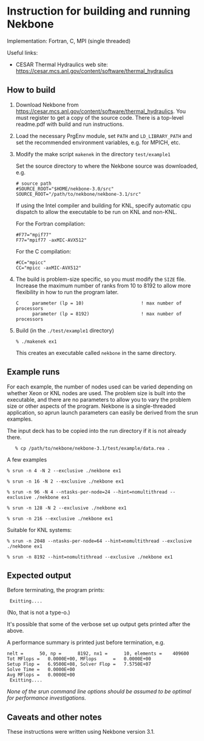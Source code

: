 # Instruction for building and running Nekbone

Implementation: Fortran, C, MPI (single threaded)

Useful links:
- CESAR Thermal Hydraulics web site: https://cesar.mcs.anl.gov/content/software/thermal_hydraulics

## How to build

1. Download Nekbone from
https://cesar.mcs.anl.gov/content/software/thermal_hydraulics.  You
must register to get a copy of the source code.  There is a top-level
readme.pdf with build and run instructions.

2.  Load the necessary PrgEnv module, set `PATH` and `LD_LIBRARY_PATH`
and set the recommended environment variables, e.g. for MPICH, etc.

3. Modify the make script `makenek` in the directory `test/example1`

   Set the source directory to where the Nekbone source was
   downloaded, e.g.
   ```
   # source path 
   #SOURCE_ROOT="$HOME/nekbone-3.0/src" 
   SOURCE_ROOT="/path/to/nekbone/nekbone-3.1/src"
   ```

   If using the Intel compiler and building for KNL, specify automatic
   cpu dispatch to allow the executable to be run on KNL and non-KNL.

   For the Fortran compilation:
   ```
   #F77="mpif77"
   F77="mpif77 -axMIC-AVX512"
   ```

   For the C compilation:
   ```
   #CC="mpicc"
   CC="mpicc -axMIC-AVX512"
   ```
   
4. The build is problem-size specific, so you must modify the `SIZE`
file. Increase the maximum number of ranks from 10 to 8192 to allow
more flexibility in how to run the program later.
   ```
   C     parameter (lp = 10)                     ! max number of processors
         parameter (lp = 8192)                   ! max number of processors
   ```

5. Build (in the `./test/example1` directory)
   ```
   % ./makenek ex1
   ```
   
   This creates an executable called `nekbone` in the same directory.

## Example runs

For each example, the number of nodes used can be varied depending on
whether Xeon or KNL nodes are used.  The problem size is built into
the executable, and there are no parameters to allow you to vary the
problem size or other aspects of the program.  Nekbone is a
single-threaded application, so aprun launch parameters can easily be
derived from the srun examples.

The input deck has to be copied into the run directory if it is not
already there.

```
   % cp /path/to/nekbone/nekbone-3.1/test/example/data.rea .
```

A few examples
```
% srun -n 4 -N 2 --exclusive ./nekbone ex1
```

```
% srun -n 16 -N 2 --exclusive ./nekbone ex1
```

```
% srun -n 96 -N 4 --ntasks-per-node=24 --hint=nomultithread --exclusive ./nekbone ex1
```

```
% srun -n 128 -N 2 --exclusive ./nekbone ex1
```

```
% srun -n 216 --exclusive ./nekbone ex1
```

Suitable for KNL systems:
```
% srun -n 2048 --ntasks-per-node=64 --hint=nomultithread --exclusive ./nekbone ex1
```

```
% srun -n 8192 --hint=nomultithread --exclusive ./nekbone ex1
```

## Expected output
Before terminating, the program prints:
```
 Exitting....
```
(No, that is not a type-o.)

It's possible that some of the verbose set up output gets printed
after the above.

A performance summary is printed just before termination, e.g.
```
nelt =      50, np =      8192, nx1 =      10, elements =    409600
Tot MFlops =   0.0000E+00, MFlops      =   0.0000E+00
Setup Flop =   6.9500E+08, Solver Flop =   7.5750E+07
Solve Time =   0.0000E+00
Avg MFlops =   0.0000E+00
 Exitting....
```

*None of the srun command line options should be assumed to be optimal
for performance investigations.*

## Caveats and other notes

These instructions were written using Nekbone version 3.1.
